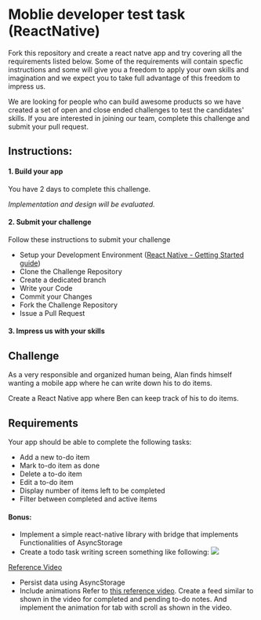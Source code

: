 # Moblie developer test task (ReactNative)

Fork this repository and create a react natve app and try covering all the requirements listed below. Some of the requirements will contain specfic instructions and some will give you a freedom to apply your own skills and imagination and we expect you to take full advantage of this freedom to impress us.

We are looking for people who can build awesome products so we have created a set of open and close ended challenges to test the candidates' skills. If you are interested in joining our team, complete this challenge and submit your pull request.

## Instructions:
#### 1. Build your app
You have 2 days to complete this challenge.

*Implementation and design will be evaluated.*

#### 2. Submit your challenge
Follow these instructions to submit your challenge

* Setup your Development Environment ([React Native - Getting Started guide](https://facebook.github.io/react-native/docs/getting-started.html))
* Clone the Challenge Repository
* Create a dedicated branch
* Write your Code
* Commit your Changes
* Fork the Challenge Repository
* Issue a Pull Request

#### 3. Impress us with your skills

## Challenge
As a very responsible and organized human being, Alan finds himself wanting a 
mobile app where he can write down his to do items.

Create a React Native app where Ben can keep track of his to do items.

## Requirements
Your app should be able to complete the following tasks:
* Add a new to-do item
* Mark to-do item as done
* Delete a to-do item
* Edit a to-do item
* Display number of items left to be completed
* Filter between completed and active items

#### Bonus:
* Implement a simple react-native library with bridge that implements Functionalities of AsyncStorage
* Create a todo task writing screen something like following:
![](https://todden.s3.ap-south-1.amazonaws.com/assets/images/misc/test_task_note_1.png)

[Reference Video](https://todden.s3.ap-south-1.amazonaws.com/assets/images/misc/test_notes_task.mov "Reference Video")
* Persist data using AsyncStorage
* Include animations
Refer to [this reference video](https://todden.s3.ap-south-1.amazonaws.com/assets/images/misc/feed_tab_animation.mov "this reference video"). Create a feed similar to shown in the video for completed and pending to-do notes. And implement the animation for tab with scroll as shown in the video.
